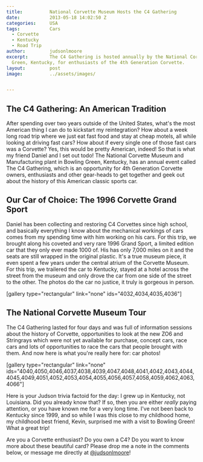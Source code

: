 ```yaml
---
title:			National Corvette Museum Hosts the C4 Gathering
date:			2013-05-18 14:02:50 Z
categories:		USA
tags:			Cars
  - Corvette
  - Kentucky
  - Road Trip
author:			judsonlmoore
excerpt:		The C4 Gathering is hosted annually by the National Corvette Museum in Bowling
  Green, Kentucky, for enthusiasts of the 4th Generation Corvette.
layout:			post
image:			../assets/images/


---
```


## The C4 Gathering: An American Tradition

After spending over two years outside of the United States, what's the most American thing I can do to kickstart my reintegration? How about a week long road trip where we just eat fast food and stay at cheap motels, all while looking at driving fast cars? How about if every single one of those fast cars was a Corvette? Yes, this would be pretty American, indeed! So that is what my friend Daniel and I set out todo! The National Corvette Museum and Manufacturing plant in Bowling Green, Kentucky, has an annual event called The C4 Gathering, which is an opportunity for 4th Generation Corvette owners, enthusiasts and other gear-heads to get together and geek out about the history of this American classic sports car.

## Our Car of Choice: The 1996 Corvette Grand Sport

Daniel has been collecting and restoring C4 Corvettes since high school, and basically everything I know about the mechanical workings of cars comes from my spending time with him working on his cars. For this trip, we brought along his coveted and very rare 1996 Grand Sport, a limited edition car that they only ever made 1000 of. His has only 7,000 miles on it and the seats are still wrapped in the original plastic. It's a true museum piece, it even spent a few years under the central atrium of the Corvette Museum. For this trip, we trailered the car to Kentucky, stayed at a hotel across the street from the museum and only drove the car from one side of the street to the other. The photos do the car no justice, it truly is gorgeous in person.

[gallery type="rectangular" link="none" ids="4032,4034,4035,4036"]

## The National Corvette Museum Tour

The C4 Gathering lasted for four days and was full of information sessions about the history of Corvette, opportunities to look at the new ZO6 and Stringrays which were not yet available for purchase, concept cars, race cars and lots of opportunities to race the cars that people brought with them. And now here is what you're really here for: car photos!

[gallery type="rectangular" link="none" ids="4040,4050,4046,4037,4038,4039,4047,4048,4041,4042,4043,4044,4045,4049,4051,4052,4053,4054,4055,4056,4057,4058,4059,4062,4063,4066"]

Here is your Judson trivia factoid for the day: I grew up in Kentucky, not Louisiana. Did you already know that? If so, then you are either *really* paying attention, or you have known me for a very long time. I've not been back to Kentucky since 1999, and so while I was this close to my childhood home, my childhood best friend, Kevin, surprised me with a visit to Bowling Green! What a great trip!

Are you a Corvette enthusiast? Do you own a C4? Do you want to know more about these beautiful card? Please drop me a note in the comments below, or message me directly at [@judsonlmoore](http://twitter.com/judsonlmoore)!
